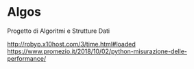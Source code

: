# Algos
Progetto di Algoritmi e Strutture Dati

http://robyp.x10host.com/3/time.html#loaded
https://www.promezio.it/2018/10/02/python-misurazione-delle-performance/
